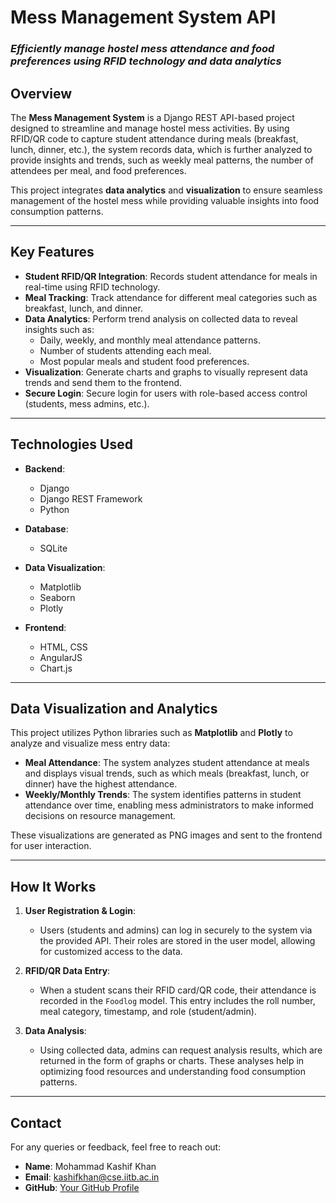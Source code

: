 
# **Mess Management System API**

### *Efficiently manage hostel mess attendance and food preferences using RFID technology and data analytics*

## Overview

The **Mess Management System** is a Django REST API-based project designed to streamline and manage hostel mess activities. By using RFID/QR code to capture student attendance during meals (breakfast, lunch, dinner, etc.), the system records data, which is further analyzed to provide insights and trends, such as weekly meal patterns, the number of attendees per meal, and food preferences.

This project integrates **data analytics** and **visualization** to ensure seamless management of the hostel mess while providing valuable insights into food consumption patterns. 

---

## **Key Features**

- **Student RFID/QR Integration**: Records student attendance for meals in real-time using RFID technology.
- **Meal Tracking**: Track attendance for different meal categories such as breakfast, lunch, and dinner.
- **Data Analytics**: Perform trend analysis on collected data to reveal insights such as:
  - Daily, weekly, and monthly meal attendance patterns.
  - Number of students attending each meal.
  - Most popular meals and student food preferences.
- **Visualization**: Generate charts and graphs to visually represent data trends and send them to the frontend.
- **Secure Login**: Secure login for users with role-based access control (students, mess admins, etc.).
  
---

## **Technologies Used**

- **Backend**:
  - Django
  - Django REST Framework
  - Python

- **Database**:
  - SQLite

- **Data Visualization**:
  - Matplotlib
  - Seaborn
  - Plotly

- **Frontend**:
  - HTML, CSS
  - AngularJS
  - Chart.js

---


## **Data Visualization and Analytics**

This project utilizes Python libraries such as **Matplotlib** and **Plotly** to analyze and visualize mess entry data:

- **Meal Attendance**: The system analyzes student attendance at meals and displays visual trends, such as which meals (breakfast, lunch, or dinner) have the highest attendance.
- **Weekly/Monthly Trends**: The system identifies patterns in student attendance over time, enabling mess administrators to make informed decisions on resource management.

These visualizations are generated as PNG images and sent to the frontend for user interaction.

---

## **How It Works**

1. **User Registration & Login**:
   - Users (students and admins) can log in securely to the system via the provided API. Their roles are stored in the user model, allowing for customized access to the data.

2. **RFID/QR Data Entry**:
   - When a student scans their RFID card/QR code, their attendance is recorded in the `Foodlog` model. This entry includes the roll number, meal category, timestamp, and role (student/admin).

3. **Data Analysis**:
   - Using collected data, admins can request analysis results, which are returned in the form of graphs or charts. These analyses help in optimizing food resources and understanding food consumption patterns.

---

## **Contact**

For any queries or feedback, feel free to reach out:

- **Name**: Mohammad Kashif Khan
- **Email**: kashifkhan@cse.iitb.ac.in
- **GitHub**: [Your GitHub Profile](https://github.com/silent-learner)
